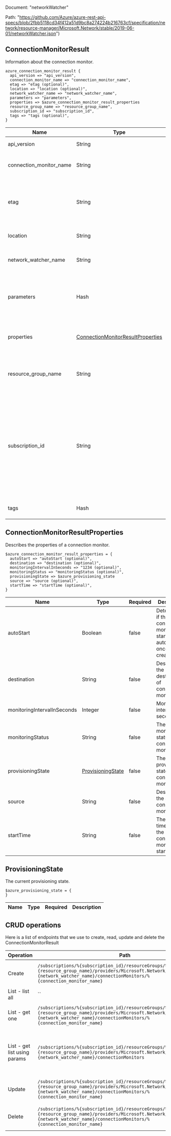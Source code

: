 Document: "networkWatcher"


Path: "https://github.com/Azure/azure-rest-api-specs/blob/2fbb5118cd34f412a51d9bc8a274224b216763cf/specification/network/resource-manager/Microsoft.Network/stable/2019-06-01/networkWatcher.json")

## ConnectionMonitorResult

Information about the connection monitor.

```puppet
azure_connection_monitor_result {
  api_version => "api_version",
  connection_monitor_name => "connection_monitor_name",
  etag => "etag (optional)",
  location => "location (optional)",
  network_watcher_name => "network_watcher_name",
  parameters => "parameters",
  properties => $azure_connection_monitor_result_properties
  resource_group_name => "resource_group_name",
  subscription_id => "subscription_id",
  tags => "tags (optional)",
}
```

| Name        | Type           | Required       | Description       |
| ------------- | ------------- | ------------- | ------------- |
|api_version | String | true | Client API version. |
|connection_monitor_name | String | true | The name of the connection monitor. |
|etag | String | false | A unique read-only string that changes whenever the resource is updated. |
|location | String | false | Connection monitor location. |
|network_watcher_name | String | true | The name of the Network Watcher resource. |
|parameters | Hash | true | Parameters that define the operation to create a connection monitor. |
|properties | [ConnectionMonitorResultProperties](#connectionmonitorresultproperties) | false | Properties of the connection monitor result. |
|resource_group_name | String | true | The name of the resource group containing Network Watcher. |
|subscription_id | String | true | The subscription credentials which uniquely identify the Microsoft Azure subscription. The subscription ID forms part of the URI for every service call. |
|tags | Hash | false | Connection monitor tags. |
        
## ConnectionMonitorResultProperties

Describes the properties of a connection monitor.

```puppet
$azure_connection_monitor_result_properties = {
  autoStart => "autoStart (optional)",
  destination => "destination (optional)",
  monitoringIntervalInSeconds => "1234 (optional)",
  monitoringStatus => "monitoringStatus (optional)",
  provisioningState => $azure_provisioning_state
  source => "source (optional)",
  startTime => "startTime (optional)",
}
```

| Name        | Type           | Required       | Description       |
| ------------- | ------------- | ------------- | ------------- |
|autoStart | Boolean | false | Determines if the connection monitor will start automatically once created. |
|destination | String | false | Describes the destination of connection monitor. |
|monitoringIntervalInSeconds | Integer | false | Monitoring interval in seconds. |
|monitoringStatus | String | false | The monitoring status of the connection monitor. |
|provisioningState | [ProvisioningState](#provisioningstate) | false | The provisioning state of the connection monitor. |
|source | String | false | Describes the source of connection monitor. |
|startTime | String | false | The date and time when the connection monitor was started. |
        
## ProvisioningState

The current provisioning state.

```puppet
$azure_provisioning_state = {
}
```

| Name        | Type           | Required       | Description       |
| ------------- | ------------- | ------------- | ------------- |



## CRUD operations

Here is a list of endpoints that we use to create, read, update and delete the ConnectionMonitorResult

| Operation | Path | Verb | Description | OperationID |
| ------------- | ------------- | ------------- | ------------- | ------------- |
|Create|`/subscriptions/%{subscription_id}/resourceGroups/%{resource_group_name}/providers/Microsoft.Network/networkWatchers/%{network_watcher_name}/connectionMonitors/%{connection_monitor_name}`|Put|Create or update a connection monitor.|ConnectionMonitors_CreateOrUpdate|
|List - list all|``||||
|List - get one|`/subscriptions/%{subscription_id}/resourceGroups/%{resource_group_name}/providers/Microsoft.Network/networkWatchers/%{network_watcher_name}/connectionMonitors/%{connection_monitor_name}`|Get|Gets a connection monitor by name.|ConnectionMonitors_Get|
|List - get list using params|`/subscriptions/%{subscription_id}/resourceGroups/%{resource_group_name}/providers/Microsoft.Network/networkWatchers/%{network_watcher_name}/connectionMonitors`|Get|Lists all connection monitors for the specified Network Watcher.|ConnectionMonitors_List|
|Update|`/subscriptions/%{subscription_id}/resourceGroups/%{resource_group_name}/providers/Microsoft.Network/networkWatchers/%{network_watcher_name}/connectionMonitors/%{connection_monitor_name}`|Put|Create or update a connection monitor.|ConnectionMonitors_CreateOrUpdate|
|Delete|`/subscriptions/%{subscription_id}/resourceGroups/%{resource_group_name}/providers/Microsoft.Network/networkWatchers/%{network_watcher_name}/connectionMonitors/%{connection_monitor_name}`|Delete|Deletes the specified connection monitor.|ConnectionMonitors_Delete|
